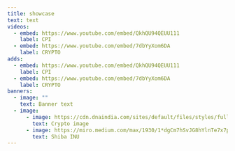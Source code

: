 ```yaml
---
title: showcase
text: text
videos:
  - embed: https://www.youtube.com/embed/QkhQU94QEUU111
    label: CPI
  - embed: https://www.youtube.com/embed/7dbYyXom6DA
    label: CRYPTO
adds:
  - embed: https://www.youtube.com/embed/QkhQU94QEUU111
    label: CPI
  - embed: https://www.youtube.com/embed/7dbYyXom6DA
    label: CRYPTO
banners:
  - image: ""
    text: Banner text
  - image:
      - image: https://cdn.dnaindia.com/sites/default/files/styles/full/public/2020/04/10/901440-cryptocurrency.jpg
        text: Crypto image
      - image: https://miro.medium.com/max/1930/1*dgCm7hSvJG8hYlnTe7x7pg.jpeg
        text: Shiba INU
---
```

